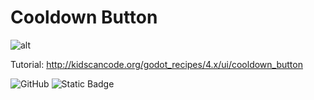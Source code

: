 # Cooldown Button

![alt](http://kidscancode.org/godot_recipes/4.x/img/)

Tutorial:
http://kidscancode.org/godot_recipes/4.x/ui/cooldown_button

![GitHub](https://img.shields.io/github/license/kidscancode/godot_recipes) ![Static Badge](https://img.shields.io/badge/Godot-4.x-blue)
